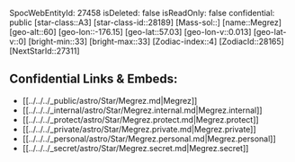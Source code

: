 ﻿---
location: [57.03,176.15,60]
type: Star
tags:
- astro/Star

---
SpocWebEntityId: 27458
isDeleted: false
isReadOnly: false
confidential: public
[star-class::A3]
[star-class-id::28189]
[Mass-sol::]
[name::Megrez]
[geo-alt::60]
[geo-lon::-176.15]
[geo-lat::57.03]
[geo-lon-v::0.013]
[geo-lat-v::0]
[bright-min::33]
[bright-max::33]
[Zodiac-index::4]
[ZodiacId::28165]
[NextStarId::27311]



## Confidential Links & Embeds: 
- [[../../../_public/astro/Star/Megrez.md|Megrez]] 
- [[../../../_internal/astro/Star/Megrez.internal.md|Megrez.internal]] 
- [[../../../_protect/astro/Star/Megrez.protect.md|Megrez.protect]] 
- [[../../../_private/astro/Star/Megrez.private.md|Megrez.private]] 
- [[../../../_personal/astro/Star/Megrez.personal.md|Megrez.personal]] 
- [[../../../_secret/astro/Star/Megrez.secret.md|Megrez.secret]] 

